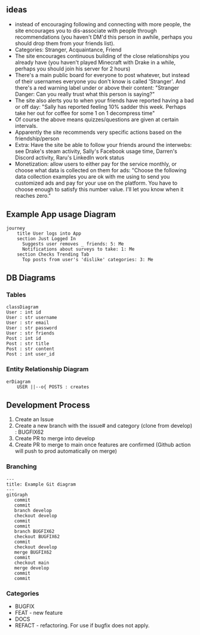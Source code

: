 ## ideas
* instead of encouraging following and connecting with more people, the site encourages you to dis-associate with people through recommendations (you haven't DM'd this person in awhile, perhaps you should drop them from your friends list).
* Categories: Stranger, Acquaintance, Friend
* The site encourages continuous building of the close relationships you already have (you haven't played Minecraft with Drake in a while, perhaps you should join his server for 2 hours)
* There's a main public board for everyone to post whatever, but instead of their usernames everyone you don't know is called 'Stranger'. And there's a red warning label under or above their content: "Stranger Danger: Can you really trust what this person is saying?"
* The site also alerts you to when your friends have reported having a bad or off day: "Sally has reported feeling 10% sadder this week. Perhaps take her out for coffee for some 1 on 1 decompress time"
* Of course the above means quizzes/questions are given at certain intervals. 
* Apparently the site recommends very specific actions based on the friendship/person
* Extra: Have the site be able to follow your friends around the interwebs: see Drake's steam activity, Sally's Facebook usage time, Darren's Discord activity, Raru's LinkedIn work status 
* Monetization: allow users to either pay for the service monthly, or choose what data is collected on them for ads: "Choose the following data collection examples you are ok with me using to send you customized ads and pay for your use on the platform. You have to choose enough to satisfy this number value. I'll let you know when it reaches zero."

## Example App usage Diagram
```mermaid
journey
    title User logs into App
    section Just Logged In
      Suggests user removes _ friends: 5: Me
      Notifications about surveys to take: 1: Me
    section Checks Trending Tab
      Top posts from user's 'dislike' categories: 3: Me
```

## DB Diagrams
### Tables
```mermaid
classDiagram
User : int id
User : str username
User : str email
User : str password
User : str friends
Post : int id
Post : str title
Post : str content
Post : int user_id
```

### Entity Relationship Diagram 

```mermaid
erDiagram
    USER ||--o{ POSTS : creates
```

## Development Process
1. Create an Issue
2. Create a new branch with the issue# and category (clone from develop) : BUGFIX62
3. Create PR to merge into develop
4. Create PR to merge to main once features are confirmed (Github action will push to prod automatically on merge)

### Branching 

```mermaid
---
title: Example Git diagram
---
gitGraph
   commit
   commit
   branch develop
   checkout develop
   commit
   commit
   branch BUGFIX62
   checkout BUGFIX62
   commit
   checkout develop
   merge BUGFIX62
   commit
   checkout main
   merge develop
   commit
   commit

```

### Categories 
* BUGFIX 
* FEAT - new feature
* DOCS 
* REFACT - refactoring. For use if bugfix does not apply.

